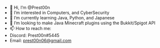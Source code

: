 - 👋 Hi, I’m @Prest00n
- 👀 I’m interested in Computers, and CyberSecurity
- 🌱 I’m currently learning Java, Python, and Japanese
- 💞️ I’m looking to make Java Minecraft plugins using the Bukkit/Spigot API
- 📫 How to reach me: 
- Discord: Prest00n#5445
- Email: prest00n06@gmail.com
